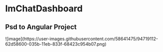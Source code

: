 # ImChatDashboard

<h2>Psd to Angular Project</h2>
![image](https://user-images.githubusercontent.com/58641475/94719112-62d58600-035b-11eb-833f-68423c954b07.png)
